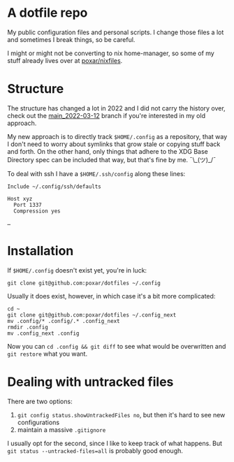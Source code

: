 # A dotfile repo

My public configuration files and personal scripts. I change those files a lot
and sometimes I break things, so be careful.

I might or might not be converting to nix home-manager, so some of my stuff
already lives over at [poxar/nixfiles](https://github.com/poxar/nixfiles).

# Structure

The structure has changed a lot in 2022 and I did not carry the history over,
check out the
[main_2022-03-12](https://github.com/poxar/dotfiles/tree/main_2022-03-12)
branch if you're interested in my old approach.

My new approach is to directly track `$HOME/.config` as a repository, that way
I don't need to worry about symlinks that grow stale or copying stuff back and
forth. On the other hand, only things that adhere to the XDG Base Directory
spec can be included that way, but that's fine by me. ¯\\\_(ツ)\_/¯

To deal with ssh I have a `$HOME/.ssh/config` along these lines:

```
Include ~/.config/ssh/defaults

Host xyz
  Port 1337
  Compression yes

…
```

# Installation

If `$HOME/.config` doesn't exist yet, you're in luck:

```
git clone git@github.com:poxar/dotfiles ~/.config
```

Usually it does exist, however, in which case it's a bit more complicated:

```
cd ~
git clone git@github.com:poxar/dotfiles ~/.config_next
mv .config/* .config/.* .config_next
rmdir .config
mv .config_next .config
```

Now you can `cd .config && git diff` to see what would be overwritten and
`git restore` what you want.

# Dealing with untracked files

There are two options:

1. `git config status.showUntrackedFiles no`, but then it's hard to see new configurations
2. maintain a massive `.gitignore`

I usually opt for the second, since I like to keep track of what happens. But
`git status --untracked-files=all` is probably good enough.
